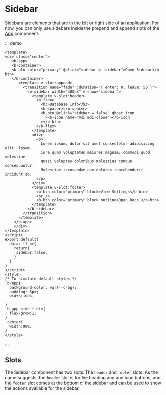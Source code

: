 # Sidebar <Badge text="alpha" type="danger"></Badge>

Sidebars are elements that are in the left or right side of an application. For now, you can only use sidebars inside the prepend and append slots of the [App](/bounce_ui_vue_docs/components/app) component.

::: demo
```vue
<template>
<div class="center">
   <b-app>
   <b-container>
   <b-btn color="primary" @click="sidebar = !sidebar">Open Sidebar</b-btn>
   </b-container>
      <template v-slot:append>
        <transition name="fade" :duration="{ enter: 0, leave: 50 }">
          <b-sidebar width="400px" v-show="sidebar">
            <template v-slot:header>
              <b-flex>
                <h3>Database Info</h3>
                <b-spacer></b-spacer>
                <b-btn @click="sidebar = false" ghost icon
                  ><b-icon name="mdi mdi-close"></b-icon
                ></b-btn>
              </b-flex>
            </template>
            <div>
              <p>
                Lorem ipsum, dolor sit amet consectetur adipisicing elit. Ipsam
                iure quam voluptates maiores magnam, commodi quod molestiae
                quasi voluptas doloribus molestias cumque consequuntur!
                Molestiae recusandae nam dolores reprehenderit incidunt ab.
              </p>
            </div>
            <template v-slot:footer>
              <b-btn color="primary" block>View Settings</b-btn>
              <br />
              <b-btn color="primary" block outline>Open Docs </b-btn>
            </template>
          </b-sidebar>
        </transition>
      </template>
    </b-app> 
    </div>
</template>
<script>
export default{
  data: () =>{
    return{
     sidebar:false,
    }
  }
}
</script>
<style>
/* To simulate default styles */
.b-app{
  background-color: var(--c-bg);
  padding: 5px;
  width:100%;

}
.b-app-side + div{
  flex-grow:1;
}
.center{
  width:90%;
}
</style>
```
:::


## Slots

The Sidebar component has two slots. The `header` and `footer` slots. As the name suggests, the `header` slot is for the heading and and icon buttons, and the `footer` slot comes at the bottom of the sidebar and can be used to show the actions available for the sidebar.
